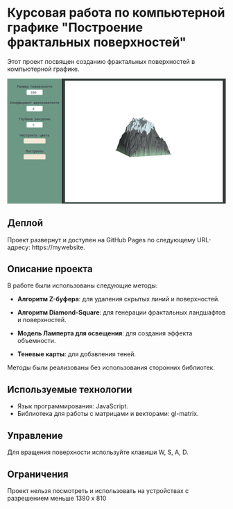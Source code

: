 # Курсовая работа по компьютерной графике "Построение фрактальных поверхностей"

Этот проект посвящен созданию фрактальных поверхностей в компьютерной графике.

![example](imgForReadme/example.png)

## Деплой

Проект развернут и доступен на GitHub Pages по следующему URL-адресу: https://mywebsite.

## Описание проекта

В работе были использованы следующие методы:

- **Алгоритм Z-буфера**: для удаления скрытых линий и поверхностей.
  
- **Алгоритм Diamond-Square**: для генерации фрактальных ландшафтов и поверхностей.

- **Модель Ламперта для освещения**: для создания эффекта объемности.

- **Теневые карты**: для добавления теней.

Методы были реализованы без использования сторонних библиотек.

## Используемые технологии

- Язык программирования: JavaScript.
- Библиотека для работы с матрицами и векторами: gl-matrix.

## Управление

Для вращения поверхности используйте клавиши W, S, A, D.

## Ограничения

Проект нельзя посмотреть и использовать на устройствах с разрешением меньше 1390 х 810
